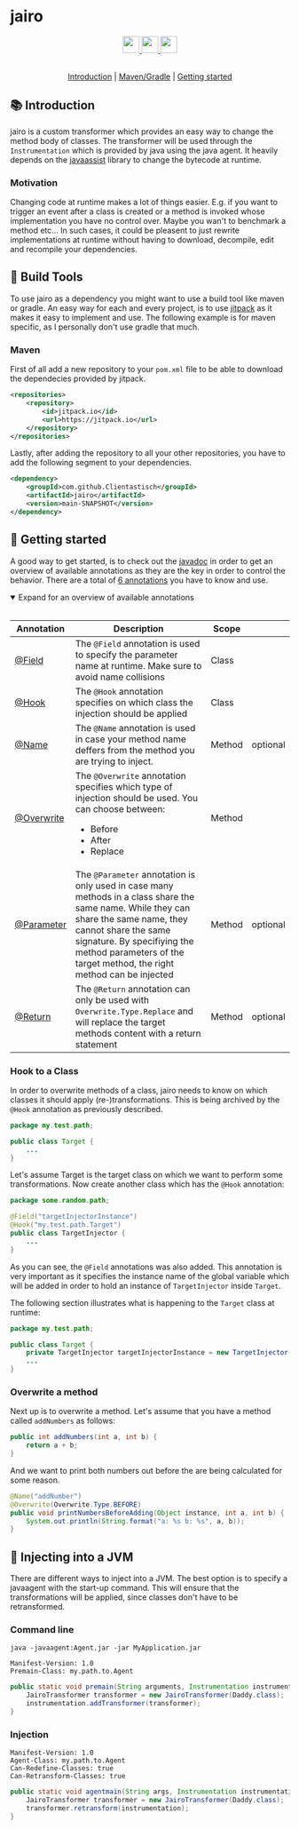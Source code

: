 # jairo

<div align="center">
  <a href="https://www.oracle.com/java/">
    <img
      src="https://img.shields.io/badge/Written%20in-java-%23EF4041?style=for-the-badge"
      height="30"
    />
  </a>
  <a href="https://jitpack.io/#Clientastisch/jairo/main-SNAPSHOT">
    <img
      src="https://img.shields.io/badge/jitpack-main-%2321f21?style=for-the-badge"
      height="30"
    />
  </a>
  <a href="https://clientastisch.github.io/jairo/docs" target="_blank">
    <img
      src="https://img.shields.io/badge/javadoc-reference-5272B4.svg?style=for-the-badge"
      height="30"
    />
  </a>
</div>

<br>

<p align="center">
  <a href="#-introduction">Introduction</a> |
  <a href="#-build-tools">Maven/Gradle</a> |
  <!-- <a href="#-troubleshooting">Troubleshooting</a> | -->
  <a href="#-getting-started">Getting started</a>
</p>

## 📚 Introduction

jairo is a custom transformer which provides an easy way to change the method body of classes. The transformer will be used through the `Instrumentation` which is provided by java using the java agent. It heavily depends on the [javaassist](https://github.com/jboss-javassist/javassist) library to change the bytecode at runtime.

### Motivation

Changing code at runtime makes a lot of things easier. E.g. if you want to trigger an event after a class is created or a method is invoked whose implementation you have no control over. Maybe you wan't to benchmark a method etc... In such cases, it could be pleasent to just rewrite implementations at runtime without having to download, decompile, edit and recompile your dependencies.


## 🔗 Build Tools

To use jairo as a dependency you might want to use a build tool like maven or gradle. An easy way for each and every project, is to use [jitpack](https://jitpack.io/#Clientastisch/jairo/main-SNAPSHOT) as it makes it easy to implement and use. The following example is for maven specific, as I personally don't use gradle that much.

### Maven

First of all add a new repository to your `pom.xml` file to be able to download the dependecies provided by jitpack.

```xml
<repositories>
    <repository>
        <id>jitpack.io</id>
        <url>https://jitpack.io</url>
    </repository>
</repositories>
```

Lastly, after adding the repository to all your other repositories, you have to add the following segment to your dependencies.

```xml
<dependency>
    <groupId>com.github.Clientastisch</groupId>
    <artifactId>jairo</artifactId>
    <version>main-SNAPSHOT</version>
</dependency>
```

## 🎈 Getting started

A good way to get started, is to check out the [javadoc](https://clientastisch.github.io/jairo/docs) in order to get an overview of available annotations as they are the key in order to control the behavior. There are a total of [6 annotations](https://clientastisch.github.io/jairo/docs/me/micartey/jairo/annotation/package-summary.html) you have to know and use.

<details open>
<summary> Expand for an overview of available annotations </summary>
<br>

| Annotation | Description | Scope    | |
|------------|-------------|----------|-|
| [@Field](https://clientastisch.github.io/jairo/docs/me/micartey/jairo/annotation/Field.html)     | The `@Field` annotation is used to specify the parameter name at runtime. Make sure to avoid name collisions | Class |
| [@Hook](https://clientastisch.github.io/jairo/docs/me/micartey/jairo/annotation/Hook.html) | The `@Hook` annotation specifies on which class the injection should be applied | Class |
| [@Name](https://clientastisch.github.io/jairo/docs/me/micartey/jairo/annotation/Name.html) | The `@Name` annotation is used in case your method name deffers from the method you are trying to inject. | Method | optional |
| [@Overwrite](https://clientastisch.github.io/jairo/docs/me/micartey/jairo/annotation/Overwrite.html) | The `@Overwrite` annotation specifies which type of injection should be used. You can choose between: <ul><li>Before</li><li>After</li><li>Replace</li></ul> | Method |
| [@Parameter](https://clientastisch.github.io/jairo/docs/me/micartey/jairo/annotation/Parameter.html) | The `@Parameter` annotation is only used in case many methods in a class share the same name. While they can share the same name, they cannot share the same signature. By specifiying the method parameters of the target method, the right method can be injected | Method | optional |
| [@Return](https://clientastisch.github.io/jairo/docs/me/micartey/jairo/annotation/Return.html) | The `@Return` annotation can only be used with `Overwrite.Type.Replace` and will replace the target methods content with a return statement | Method | optional |

</details>

### Hook to a Class

In order to overwrite methods of a class, jairo needs to know on which classes it should apply (re-)transformations. This is being archived by the `@Hook` annotation as previously described.

```java
package my.test.path;

public class Target {
    ...
}
```

Let's assume Target is the target class on which we want to perform some transformations. Now create another class which has the `@Hook` annotation:

```java
package some.random.path;

@Field("targetInjectorInstance")
@Hook("my.test.path.Target")
public class TargetInjector {
    ...
}
```

As you can see, the `@Field` annotations was also added. This annotation is very important as it specifies the instance name of the global variable which will be added in order to hold an instance of `TargetInjector` inside `Target`.

The following section illustrates what is happening to the `Target` class at runtime:

```java
package my.test.path;

public class Target {
    private TargetInjector targetInjectorInstance = new TargetInjector()
    ...
}
```

### Overwrite a method

Next up is to overwrite a method. Let's assume that you have a method called `addNumbers` as follows:

```java
public int addNumbers(int a, int b) {
    return a + b;
}
```

And we want to print both numbers out before the are being calculated for some reason.

```java
@Name("addNumber")
@Overwrite(Overwrite.Type.BEFORE)
public void printNumbersBeforeAdding(Object instance, int a, int b) {
    System.out.println(String.format("a: %s b: %s", a, b));
}
```


## 💉 Injecting into a JVM

There are different ways to inject into a JVM. The best option is to specify a javaagent with the start-up command. This will ensure that the transformations will be applied, since classes don't have to be retransformed.

### Command line

```text
java -javaagent:Agent.jar -jar MyApplication.jar
```

```text
Manifest-Version: 1.0
Premain-Class: my.path.to.Agent
```

```java
public static void premain(String arguments, Instrumentation instrumentation) {
    JairoTransformer transformer = new JairoTransformer(Daddy.class);
    instrumentation.addTransformer(transformer);
}
```

### Injection

```text
Manifest-Version: 1.0
Agent-Class: my.path.to.Agent
Can-Redefine-Classes: true
Can-Retransform-Classes: true
```

```java
public static void agentmain(String args, Instrumentation instrumentation) {
    JairoTransformer transformer = new JairoTransformer(Daddy.class);
    transformer.retransform(instrumentation);
}
```